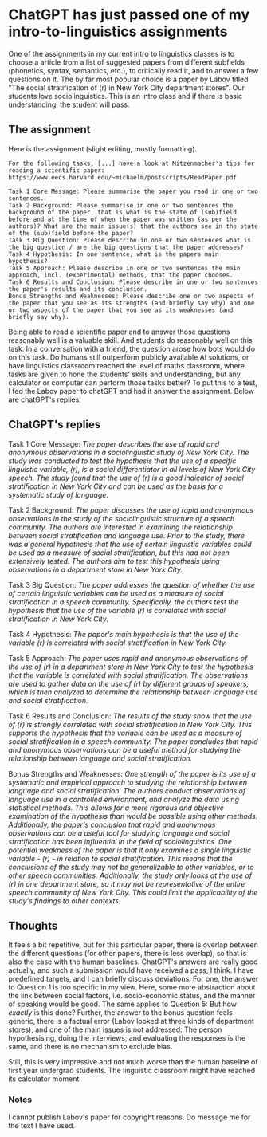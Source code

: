 # ChatGPT has just passed one of my intro-to-linguistics assignments

One of the assignments in my current intro to linguistics classes is to choose a article from a list of suggested papers from different subfields (phonetics, syntax, semantics, etc.), to critically read it, and to answer a few questions on it. The by far most popular choice is a paper by Labov titled "The social stratification of (r) in New York City department stores". Our students love sociolinguistics. This is an intro class and if there is basic understanding, the student will pass. 

## The assignment

Here is the assignment (slight editing, mostly formatting). 

```
For the following tasks, [...] have a look at Mitzenmacher's tips for reading a scientific paper: https://www.eecs.harvard.edu/~michaelm/postscripts/ReadPaper.pdf

Task 1 Core Message: Please summarise the paper you read in one or two sentences. 
Task 2 Background: Please summarise in one or two sentences the background of the paper, that is what is the state of (sub)field before and at the time of when the paper was written (as per the authors)? What are the main issue(s) that the authors see in the state of the (sub)field before the paper? 
Task 3 Big Question: Please describe in one or two sentences what is the big question / are the big questions that the paper addresses? 
Task 4 Hypothesis: In one sentence, what is the papers main hypothesis? 
Task 5 Approach: Please describe in one or two sentences the main approach, incl. (experimental) methods, that the paper chooses. 
Task 6 Results and Conclusion: Please describe in one or two sentences the paper's results and its conclusion. 
Bonus Strengths and Weaknesses: Please describe one or two aspects of the paper that you see as its strengths (and briefly say why) and one or two aspects of the paper that you see as its weaknesses (and briefly say why).
```

Being able to read a scientific paper and to answer those questions reasonably well is a valuable skill. And students do reasonably well on this task. In a conversation with a friend, the question arose how bots would do on this task. Do humans still outperform publicly available AI solutions, or have linguistics classroom reached the level of maths classroom, where tasks are given to hone the students' skills and understanding, but any calculator or computer can perform those tasks better? To put this to a test, I fed the Labov paper to chatGPT and had it answer the assignment. Below are chatGPT's replies. 

## ChatGPT's replies

Task 1 Core Message: *The paper describes the use of rapid and anonymous observations in a sociolinguistic study of New York City. The study was conducted to test the hypothesis that the use of a specific linguistic variable, (r), is a social differentiator in all levels of New York City speech. The study found that the use of (r) is a good indicator of social stratification in New York City and can be used as the basis for a systematic study of language.*
 
Task 2 Background: *The paper discusses the use of rapid and anonymous observations in the study of the sociolinguistic structure of a speech community. The authors are interested in examining the relationship between social stratification and language use. Prior to the study, there was a general hypothesis that the use of certain linguistic variables could be used as a measure of social stratification, but this had not been extensively tested. The authors aim to test this hypothesis using observations in a department store in New York City.*

Task 3 Big Question: *The paper addresses the question of whether the use of certain linguistic variables can be used as a measure of social stratification in a speech community. Specifically, the authors test the hypothesis that the use of the variable (r) is correlated with social stratification in New York City.*

Task 4 Hypothesis: *The paper's main hypothesis is that the use of the variable (r) is correlated with social stratification in New York City.*

Task 5 Approach: *The paper uses rapid and anonymous observations of the use of (r) in a department store in New York City to test the hypothesis that the variable is correlated with social stratification. The observations are used to gather data on the use of (r) by different groups of speakers, which is then analyzed to determine the relationship between language use and social stratification.*

Task 6 Results and Conclusion: *The results of the study show that the use of (r) is strongly correlated with social stratification in New York City. This supports the hypothesis that the variable can be used as a measure of social stratification in a speech community. The paper concludes that rapid and anonymous observations can be a useful method for studying the relationship between language and social stratification.*
 
Bonus Strengths and Weaknesses: *One strength of the paper is its use of a systematic and empirical approach to studying the relationship between language and social stratification. The authors conduct observations of language use in a controlled environment, and analyze the data using statistical methods. This allows for a more rigorous and objective examination of the hypothesis than would be possible using other methods. Additionally, the paper's conclusion that rapid and anonymous observations can be a useful tool for studying language and social stratification has been influential in the field of sociolinguistics.*
*One potential weakness of the paper is that it only examines a single linguistic variable - (r) - in relation to social stratification. This means that the conclusions of the study may not be generalizable to other variables, or to other speech communities. Additionally, the study only looks at the use of (r) in one department store, so it may not be representative of the entire speech community of New York City. This could limit the applicability of the study's findings to other contexts.*

## Thoughts

It feels a bit repetitive, but for this particular paper, there is overlap between the different questions (for other papers, there is less overlap), so that is also the case with the human baselines. ChatGPT's answers are really good actually, and such a submission would have received a pass, I think. I have predefined targets, and I can briefly discuss deviations. For one, the answer to Question 1 is too specific in my view. Here, some more abstraction about the link between social factors, i.e. socio-economic status, and the manner of speaking would be good. The same applies to Question 5: But how *exactly* is this done? Further, the answer to the bonus question feels generic, there is a factual error (Labov looked at three kinds of department stores), and one of the main issues is not addressed: The person hypothesising, doing the interviews, and evaluating the responses is the same, and there is no mechanism to exclude bias. 

Still, this is very impressive and not much worse than the human baseline of first year undergrad students. The linguistic classroom might have reached its calculator moment. 

### Notes

I cannot publish Labov's paper for copyright reasons. Do message me for the text I have used. 
